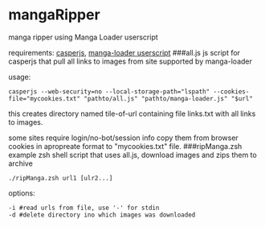 # mangaRipper
manga ripper using Manga Loader userscript

requirements: [casperjs]( casperjs.org ), [manga-loader userscript]( https://greasyfork.org/scripts/692-manga-loader/ )
###all.js
js script for casperjs that pull all links to images from site supported by manga-loader

usage:
```shell
casperjs --web-security=no --local-storage-path="lspath" --cookies-file="mycookies.txt" "pathto/all.js" "pathto/manga-loader.js" "$url"
```
this creates directory named tile-of-url containing file links.txt with all links to images.

some sites require login/no-bot/session info copy them from browser cookies in apropreate format to "mycookies.txt" file.
###ripManga.zsh
example zsh shell script that uses all.js, download images and zips them to archive
```shell
./ripManga.zsh url1 [ulr2...]  
```
options:
```shell
-i #read urls from file, use '-' for stdin
-d #delete directory ino which images was downloaded
```